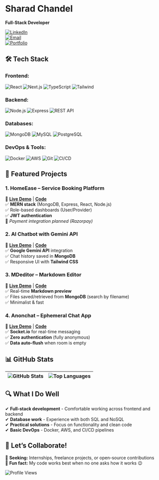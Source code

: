 # **Sharad Chandel**  
**Full-Stack Developer**  

[![LinkedIn](https://img.shields.io/badge/LinkedIn-Connect-%230A66C2?style=for-the-badge&logo=linkedin&logoColor=white)](https://www.linkedin.com/in/sharadchandel2005/)  
[![Email](https://img.shields.io/badge/Email_Me-D14836?style=for-the-badge&logo=gmail&logoColor=white)](mailto:sharadchandel2005@gmail.com)  
[![Portfolio](https://img.shields.io/badge/Portfolio-FF79C6?style=for-the-badge&logoColor=white)](https://sharadchandel2005.onrender.com/)  

## **🛠️ Tech Stack**  

### **Frontend:**  
![React](https://img.shields.io/badge/React-282A36?style=flat&logo=react&logoColor=61DAFB) ![Next.js](https://img.shields.io/badge/Next.js-282A36?style=flat&logo=next.js&logoColor=FFFFFF) ![TypeScript](https://img.shields.io/badge/TypeScript-282A36?style=flat&logo=typescript&logoColor=3178C6) ![Tailwind](https://img.shields.io/badge/Tailwind_CSS-282A36?style=flat&logo=tailwind-css&logoColor=06B6D4)  

### **Backend:**  
![Node.js](https://img.shields.io/badge/Node.js-282A36?style=flat&logo=node.js&logoColor=339933) ![Express](https://img.shields.io/badge/Express-282A36?style=flat&logo=express&logoColor=FFFFFF) ![REST API](https://img.shields.io/badge/REST_API-282A36?style=flat&logoColor=FF79C6)  

### **Databases:**  
![MongoDB](https://img.shields.io/badge/MongoDB-282A36?style=flat&logo=mongodb&logoColor=47A248) ![MySQL](https://img.shields.io/badge/MySQL-282A36?style=flat&logo=mysql&logoColor=4479A1) ![PostgreSQL](https://img.shields.io/badge/PostgreSQL-282A36?style=flat&logo=postgresql&logoColor=4169E1)  

### **DevOps & Tools:**  
![Docker](https://img.shields.io/badge/Docker-282A36?style=flat&logo=docker&logoColor=2496ED) ![AWS](https://img.shields.io/badge/AWS_EC2-282A36?style=flat&logo=amazon-aws&logoColor=FF9900) ![Git](https://img.shields.io/badge/Git-282A36?style=flat&logo=git&logoColor=F05032) ![CI/CD](https://img.shields.io/badge/CI/CD-282A36?style=flat&logoColor=FF5555)  

## **🚀 Featured Projects**  

### **1. HomeEase – Service Booking Platform**  
🔗 **[Live Demo](https://homeease-oa77.onrender.com/)** | **[Code](https://github.com/SharadJ19/HomeEase)**  
✅ **MERN stack** (MongoDB, Express, React, Node.js)  
✅ Role-based dashboards (User/Provider)  
✅ **JWT authentication**  
🚧 *Payment integration planned (Razorpay)*  

### **2. AI Chatbot with Gemini API**  
🔗 **[Live Demo](https://aichatbot-93ke.onrender.com/)** | **[Code](https://github.com/SharadJ19/aichatbot)**  
✅ **Google Gemini API** integration  
✅ Chat history saved in **MongoDB**  
✅ Responsive UI with **Tailwind CSS**  

### **3. MDeditor – Markdown Editor**  
🔗 **[Live Demo](https://mdeditor.onrender.com/)** | **[Code](https://github.com/SharadJ19/mdeditor)**  
✅ Real-time **Markdown preview**  
✅ Files saved/retrieved from **MongoDB** (search by filename)  
✅ Minimalist & fast  

### **4. Anonchat – Ephemeral Chat App**  
🔗 **[Live Demo](https://anonchat-w4dw.onrender.com/)** | **[Code](https://github.com/SharadJ19/anonchat)**  
✅ **Socket.io** for real-time messaging  
✅ **Zero authentication** (fully anonymous)  
✅ **Data auto-flush** when room is empty  

## **📊 GitHub Stats**  

| ![GitHub Stats](https://github-readme-stats.vercel.app/api?username=SharadJ19&show_icons=true&theme=dracula&hide_border=true&bg_color=00000000&text_color=f8f8f2&icon_color=ff79c6&title_color=50fa7b) | ![Top Languages](https://github-readme-stats.vercel.app/api/top-langs/?username=SharadJ19&layout=compact&hide_border=true&theme=dracula&bg_color=00000000&text_color=f8f8f2&title_color=50fa7b) |
|---------------------------------------------------------------------------------------------------------------------------------------------------------------------------------|------------------------------------------------------------------------------------------------------------------------------------------------|

## **🔍 What I Do Well**  
✔ **Full-stack development** - Comfortable working across frontend and backend  
✔ **Database work** - Experience with both SQL and NoSQL  
✔ **Practical solutions** - Focus on functionality and clean code  
✔ **Basic DevOps** - Docker, AWS, and CI/CD pipelines  

## **📩 Let’s Collaborate!**  
🔹 **Seeking:** Internships, freelance projects, or open-source contributions  
🔹 **Fun fact:** My code works best when no one asks how it works 😉  

![Profile Views](https://komarev.com/ghpvc/?username=Sharad104&label=Profile+Views&color=6272a4&labelColor=282a36&style=flat)
